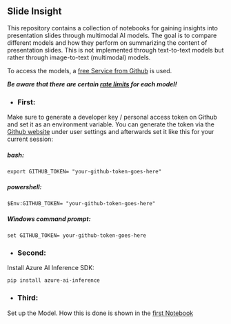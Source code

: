 ## Slide Insight

This repository contains a collection of notebooks for gaining insights into presentation slides through multimodal AI models. The goal is to compare different models and how they perform on summarizing the content of presentation slides. This is not implemented through text-to-text models but rather through image-to-text (multimodal) models. 

To access the models, a [free Service from Github](https://github.com/marketplace/models) is used.

***Be aware that there are certain [rate limits](https://docs.github.com/en/github-models/prototyping-with-ai-models#rate-limits) for each model!***

 - ### First:
Make sure to generate a developer key / personal access token on Github and set it as an environment variable. You can generate the token via the [Github website](github.com) under user settings and afterwards set it like this for your current session:


##### bash:
```export GITHUB_TOKEN= "your-github-token-goes-here"```

##### powershell:
```$Env:GITHUB_TOKEN= "your-github-token-goes-here"```

##### Windows command prompt:
```set GITHUB_TOKEN= your-github-token-goes-here```

 - ### Second:

Install Azure AI Inference SDK:

```pip install azure-ai-inference```

 - ### Third:
Set up the Model. How this is done is shown in the [first Notebook](Test_Models.ipynb)
